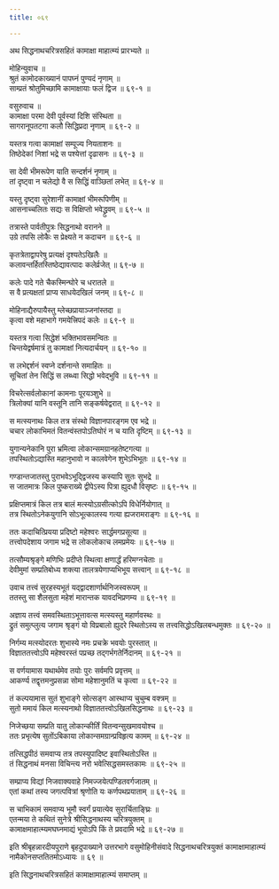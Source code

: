 ```yaml
---
title: ०६९

---
```

अथ सिद्धनाथचरित्रसहितं कामाक्षा माहात्म्यं प्रारभ्यते ॥  
  
मोहिन्युवाच ॥  
श्रुतं कामोदकाख्यानं पापघ्नं पुण्यदं नृणाम् ॥  
साम्प्रतं श्रोतुमिच्छामि कामाक्षायाः फलं द्विज ॥ ६९-१ ॥  
  
वसुरुवाच ॥  
कामाक्षा परमा देवी पूर्वस्यां दिशि संस्थिता ॥  
सागरानूपतटगा कलौ सिद्धिप्रदा नृणाम् ॥ ६९-२ ॥  
  
यस्तत्र गत्वा कामाक्षां सम्पूज्य नियताशनः ॥  
तिष्ठेदेकां निशां भद्रे स पश्येत्तां दृढासनः ॥ ६९-३ ॥  
  
सा देवी भीमरूपेण याति सन्दर्शनं नृणाम् ॥  
तां दृष्ट्वा न चलेद्यो वै स सिद्धिं वाञ्छितां लभेत् ॥ ६९-४ ॥  
  
यस्तु दृष्ट्वा सुरेशानीं कामाक्षां भीमरूपिणीम् ॥  
आसनाच्चलितः सद्यः स विक्षिप्तो भवेद्ध्रुवम् ॥ ६९-५ ॥  
  
तत्रास्ते पार्वतीपुत्रः सिद्धनाथो वरानने ॥  
उग्रे तपसि लोकैः स प्रेक्ष्यते न कदाचन ॥ ६९-६ ॥  
  
कृतत्रेताद्वापरेषु प्रत्यक्षं दृश्यतेऽखिलैः ॥  
कलावन्तर्हितस्तिष्ठेद्यावत्पादः कलेर्व्रजेत् ॥ ६९-७ ॥  
  
कलेः पादे गते चैकस्मिन्घोरे च धरातले ॥  
स वै प्रत्यक्षतां प्राप्य साधयेदखिलं जनम् ॥ ६९-८ ॥  
  
मोहिनाद्यैरुपायैस्तु म्लेच्छप्रायाञ्जनांस्तदा ॥  
कृत्वा वशे महाभागे गमयेत्त्रिपदं कलेः ॥ ६९-९ ॥  
  
यस्तत्र गत्वा सिद्धेशं भक्तिभावसमन्वितः ॥  
चिन्तयेद्वर्षमात्रं तु कामाक्षां नित्यदार्चयन् ॥ ६९-१० ॥  
  
स लभेद्दर्शनं स्वप्ने दर्शनान्ते समाहितः ॥  
सूचितां तेन सिद्धिं स लब्ध्वा सिद्धो भवेद्भुवि ॥ ६९-११ ॥  
  
विचरेत्सर्वलोकानां कामनाः पूरयञ्शुभे ॥  
त्रिलोक्यां यानि वस्तूनि तानि सङ्कर्षयेद्वरात् ॥ ६९-१२ ॥  
  
स मत्स्यनाथः किल तत्र संस्थो विज्ञानपारङ्गम एव भद्रे ॥  
चचार लोकाभिमतं वितन्वंस्तपोऽतिघोरं न च याति दृष्टिम् ॥ ६९-१३ ॥  
  
युगान्यनेकानि पुरा भ्रमित्वा लोकान्समग्रानहतेष्टगत्या ॥  
तपस्थितोऽद्यास्ति महानुभावो न कालवेगेन शुभेऽभिभूतः ॥ ६९-१४ ॥  
  
गण्डान्तजातस्तु पुराभवेऽभूद्द्विजस्य कस्यापि सुतः सुभद्रे ॥  
स जातमात्रः किल पुष्कराख्ये द्वीपेऽस्य पित्रा ह्युदधौ विसृष्टः ॥ ६९-१५ ॥  
  
प्रक्षिप्तमात्रं किल तत्र बालं मत्स्योऽग्रसीत्कोऽपि विधेर्नियोगात् ॥  
तत्र स्थितोऽनेकयुगानि सोऽभूत्कालस्य गत्या ह्यजरामराङ्गः ॥ ६९-१६ ॥  
  
ततः कदाचित्प्रियया प्रदिष्टो महेश्वरः सार्द्धमगप्रसूत्या ॥  
तत्त्वोपदेशाय जगाम भद्रे स लोकलोकाच लमप्रमेयः ॥ ६९-१७ ॥  
  
तत्सौम्यश्रृङ्गे मणिभिः प्रदीप्ते स्थित्वा क्षणार्द्धं हरिमग्नचेताः ॥  
देवीमुमां सम्प्रतिबोध्य शक्त्या तालत्रयेणाप्यभिभूय सत्त्वान् ॥ ६९-१८ ॥  
  
उवाच तत्त्वं सुरहस्यभूतं यद्द्वादशार्णार्थनिजस्वरूपम् ॥  
ततस्तु सा शैलसुता महेशं मारान्तक यावदभिप्रणम्य ॥ ६९-१९ ॥  
  
अज्ञाय तत्त्वं समवस्थिताऽभूत्तावत्स मत्स्यस्तु महार्णवस्थः ॥  
द्रुतं समुत्प्लुत्य जगाम श्रृङ्गं यो विप्रबालो ह्युदरे स्थितोऽस्य स तत्त्वसिद्धोऽखिलबन्धमुक्तः ॥ ६९-२० ॥  
  
निर्गम्य मत्स्योदरतः शुभास्ये नमः प्रचक्रे भवयोः पुरस्तात् ॥  
विज्ञाततत्त्वोऽपि महेश्वरस्तं पप्रच्छ तद्गर्भगतेर्निदानम् ॥ ६९-२१ ॥  
  
स वर्णयामास यथार्थमेव तयोः पुरः सर्वमपि प्रवृत्तम् ॥  
आकर्ण्य तद्वृत्तमनुप्रसन्ना सोमा महेशानुमतिं च कृत्वा ॥ ६९-२२ ॥  
  
तं कल्पयामास सुतं शुभाङ्गे सोत्सङ्ग आस्थाप्य चुचुम्ब वक्त्रम् ॥  
सुतो ममायं किल मत्स्यनाथो विज्ञाततत्त्वोऽखिलसिद्धनाथः ॥ ६९-२३ ॥  
  
निजेच्छया सम्प्रति यातु लोकान्कीर्तिं वितन्वन्सुखमावयोश्च ॥  
ततः प्रभृत्येष सुतोंऽबिकाया लोकान्समग्रान्प्रविहृत्य कामम् ॥ ६९-२४ ॥  
  
तत्सिद्धपीठं समवाप्य तत्र तपस्युपादिष्ट इवास्थितोऽस्ति ॥  
तं सिद्धनाथं मनसा विचिन्त्य नरो भवेत्सिद्धसमस्तकामः ॥ ६९-२५ ॥  
  
सम्प्राप्य विद्यां निजवाक्यवाहे निमज्जयेत्पण्डितवर्गजातम् ॥  
एतां कथां तस्य जगत्पवित्रां श्रृणोति यः कर्णपथप्रयाताम् ॥ ६९-२६ ॥  
  
स चाभिकामं समवाप्य भूमौ स्वर्गं प्रयात्येव सुरार्चिताङ्घ्रिः ॥  
एतन्मया ते कथितं सुनेत्रे श्रीसिद्धनाथस्य चरित्रयुक्तम् ॥  
कामाक्षमाहात्म्यमघघ्नमाद्यं भूयोऽपि किं ते प्रवदामि भद्रे ॥ ६९-२७ ॥  
  
इति श्रीबृहन्नारदीयपुराणे बृहदुपाख्याने उत्तरभागे वसुमोहिनीसंवादे सिद्धनाथचरित्रयुक्तं कामाक्षामाहात्म्यं  
नामैकोनसप्ततितमोऽध्यायः ॥ ६९ ॥  
  
इति सिद्धनाथचरित्रसहितं कामाक्षामाहात्म्यं समाप्तम् ॥
